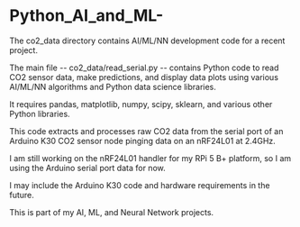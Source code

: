 # Python_AI_and_ML-
The co2_data directory contains AI/ML/NN development code for a recent project.

The main file -- co2_data/read_serial.py -- contains Python code to read CO2 sensor data, make predictions, and display data plots using various AI/ML/NN algorithms and Python data science libraries.

It requires pandas, matplotlib, numpy, scipy, sklearn, and various other Python libraries.

This code extracts and processes raw CO2 data from the serial port of an Arduino K30 CO2 sensor node pinging data on an nRF24L01 at 2.4GHz.

I am still working on the nRF24L01 handler for my RPi 5 B+ platform, so I am using the Arduino serial port data for now.

I may include the Arduino K30 code and hardware requirements in the future.

This is part of my AI, ML, and Neural Network projects.
